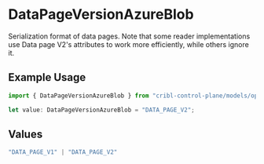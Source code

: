 # DataPageVersionAzureBlob

Serialization format of data pages. Note that some reader implementations use Data page V2's attributes to work more efficiently, while others ignore it.

## Example Usage

```typescript
import { DataPageVersionAzureBlob } from "cribl-control-plane/models/operations";

let value: DataPageVersionAzureBlob = "DATA_PAGE_V2";
```

## Values

```typescript
"DATA_PAGE_V1" | "DATA_PAGE_V2"
```
